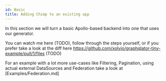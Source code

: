 ```yaml
---
id: Basic
title: Adding Chimp to an existing app
---
```


In this section we will turn a basic Apollo-based backend into one that uses our generator.

You can watch me here (TODO), follow through the steps yourself, or if you prefer take a look at the diff here https://github.com/xolvio/graphqlator-tiny-example/pull/1/files (TODO)

For an example with a lot more use-cases like Filtering, Pagination, using actual external DataSources and Federation take a look at [Examples/Federation.md]
